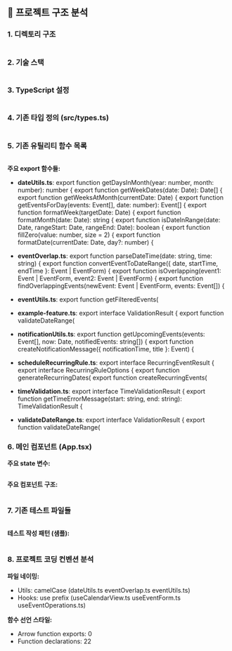 ## 📁 프로젝트 구조 분석

### 1. 디렉토리 구조
```
```

### 2. 기술 스택
```json
```

### 3. TypeScript 설정
```json
```

### 4. 기존 타입 정의 (src/types.ts)
```typescript
```

### 5. 기존 유틸리티 함수 목록
```
```

**주요 export 함수들:**

- **dateUtils.ts**:
  export function getDaysInMonth(year: number, month: number): number {
  export function getWeekDates(date: Date): Date[] {
  export function getWeeksAtMonth(currentDate: Date) {
  export function getEventsForDay(events: Event[], date: number): Event[] {
  export function formatWeek(targetDate: Date) {
  export function formatMonth(date: Date): string {
  export function isDateInRange(date: Date, rangeStart: Date, rangeEnd: Date): boolean {
  export function fillZero(value: number, size = 2) {
  export function formatDate(currentDate: Date, day?: number) {

- **eventOverlap.ts**:
  export function parseDateTime(date: string, time: string) {
  export function convertEventToDateRange({ date, startTime, endTime }: Event | EventForm) {
  export function isOverlapping(event1: Event | EventForm, event2: Event | EventForm) {
  export function findOverlappingEvents(newEvent: Event | EventForm, events: Event[]) {

- **eventUtils.ts**:
  export function getFilteredEvents(

- **example-feature.ts**:
  export interface ValidationResult {
  export function validateDateRange(

- **notificationUtils.ts**:
  export function getUpcomingEvents(events: Event[], now: Date, notifiedEvents: string[]) {
  export function createNotificationMessage({ notificationTime, title }: Event) {

- **scheduleRecurringRule.ts**:
  export interface RecurringEventResult {
  export interface RecurringRuleOptions {
  export function generateRecurringDates(
  export function createRecurringEvents(

- **timeValidation.ts**:
  export interface TimeValidationResult {
  export function getTimeErrorMessage(start: string, end: string): TimeValidationResult {

- **validateDateRange.ts**:
  export interface ValidationResult {
  export function validateDateRange(


### 6. 메인 컴포넌트 (App.tsx)
**주요 state 변수:**
```typescript
```

**주요 컴포넌트 구조:**
```typescript
```

### 7. 기존 테스트 파일들
```
```

**테스트 작성 패턴 (샘플):**
```typescript
```

### 8. 프로젝트 코딩 컨벤션 분석

**파일 네이밍:**
- Utils: camelCase (dateUtils.ts
eventOverlap.ts
eventUtils.ts)
- Hooks: use prefix (useCalendarView.ts
useEventForm.ts
useEventOperations.ts)

**함수 선언 스타일:**
- Arrow function exports:        0
- Function declarations:       22

